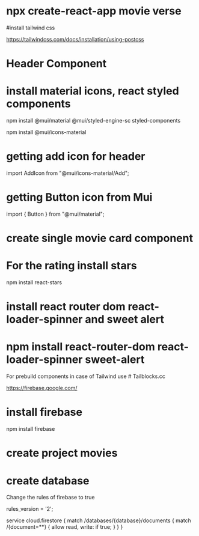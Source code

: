 # npx create-react-app movie verse

#install tailwind css

https://tailwindcss.com/docs/installation/using-postcss

# Header Component

# install material icons, react styled components

npm install @mui/material @mui/styled-engine-sc styled-components

npm install @mui/icons-material

# getting add icon for header

import AddIcon from "@mui/icons-material/Add";

# getting Button icon from Mui

import { Button } from "@mui/material";

# create single movie card component

# For the rating install stars

npm install react-stars

# install react router dom react-loader-spinner and sweet alert

# npm install react-router-dom react-loader-spinner sweet-alert

For prebuild components in case of Tailwind
use # Tailblocks.cc

https://firebase.google.com/

# install firebase

npm install firebase

# create project movies

# create database

Change the rules of firebase to true

rules_version = '2';

service cloud.firestore {
match /databases/{database}/documents {
match /{document=\*\*} {
allow read, write: if true;
}
}
}
